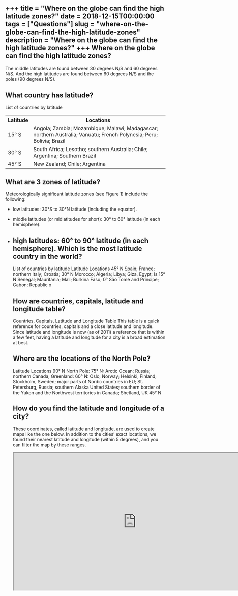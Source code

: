 +++
title = "Where on the globe can find the high latitude zones?"
date = 2018-12-15T00:00:00
tags = ["Questions"]
slug = "where-on-the-globe-can-find-the-high-latitude-zones"
description = "Where on the globe can find the high latitude zones?"
+++
Where on the globe can find the high latitude zones?
----------------------------------------------------

The middle latitudes are found between 30 degrees N/S and 60 degrees N/S. And the high latitudes are found between 60 degrees N/S and the poles (90 degrees N/S).

What country has latitude?
--------------------------

List of countries by latitude

<table><tr><th>Latitude</th><th>Locations</th></tr><tr><td>15° S</td><td>Angola; Zambia; Mozambique; Malawi; Madagascar; northern Australia; Vanuatu; French Polynesia; Peru; Bolivia; Brazil</td></tr><tr><td>30° S</td><td>South Africa; Lesotho; southern Australia; Chile; Argentina; Southern Brazil</td></tr><tr><td>45° S</td><td>New Zealand; Chile; Argentina</td></tr></table>

What are 3 zones of latitude?
-----------------------------

Meteorologically significant latitude zones (see Figure 1) include the following:

- low latitudes: 30°S to 30°N latitude (including the equator).
- middle latitudes (or midlatitudes for short): 30° to 60° latitude (in each hemisphere).
- high latitudes: 60° to 90° latitude (in each hemisphere). Which is the most latitude country in the world?
    ------------------------------------------------
    
    List of countries by latitude Latitude Locations 45° N Spain; France; northern Italy; Croatia; 30° N Morocco; Algeria; Libya; Giza, Egypt; Is 15° N Senegal; Mauritania; Mali; Burkina Faso; 0° São Tomé and Príncipe; Gabon; Republic o
    
    How are countries, capitals, latitude and longitude table?
    ----------------------------------------------------------
    
    Countries, Capitals, Latitude and Longitude Table This table is a quick reference for countries, capitals and a close latitude and longitude. Since latitude and longitude is now (as of 2011) a reference that is within a few feet, having a latitude and longitude for a city is a broad estimation at best.
    
    Where are the locations of the North Pole?
    ------------------------------------------
    
    Latitude Locations 90° N North Pole: 75° N: Arctic Ocean; Russia; northern Canada; Greenland: 60° N: Oslo, Norway; Helsinki, Finland; Stockholm, Sweden; major parts of Nordic countries in EU; St. Petersburg, Russia; southern Alaska United States; southern border of the Yukon and the Northwest territories in Canada; Shetland, UK 45° N
    
    How do you find the latitude and longitude of a city?
    -----------------------------------------------------
    
    These coordinates, called latitude and longitude, are used to create maps like the one below. In addition to the cities’ exact locations, we found their nearest latitude and longitude (within 5 degrees), and you can filter the map by these ranges.
    
    <iframe allow="accelerometer; autoplay; clipboard-write; encrypted-media; gyroscope; picture-in-picture" allowfullscreen="" class="__youtube_prefs__  epyt-is-override  no-lazyload" data-no-lazy="1" data-origheight="433" data-origwidth="770" data-skipgform_ajax_framebjll="" height="433" id="_ytid_37950" loading="lazy" src="https://www.youtube.com/embed/x7k7CeWDtWs?enablejsapi=1&autoplay=0&cc_load_policy=0&cc_lang_pref=&iv_load_policy=1&loop=0&modestbranding=0&rel=1&fs=1&playsinline=0&autohide=2&theme=dark&color=red&controls=1&" title="YouTube player" width="770"></iframe>